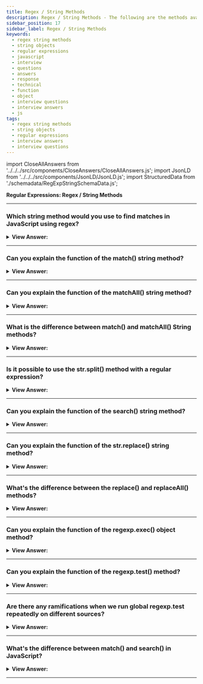 ```yaml
---
title: Regex / String Methods
description: Regex / String Methods - The following are the methods available in the regular expression and string objects. Regular Expressions Interview Questions
sidebar_position: 17
sidebar_label: Regex / String Methods
keywords:
  - regex string methods
  - string objects
  - regular expressions
  - javascript
  - interview
  - questions
  - answers
  - response
  - technical
  - function
  - object
  - interview questions
  - interview answers
  - js
tags:
  - regex string methods
  - string objects
  - regular expressions
  - interview answers
  - interview questions
---
```


import CloseAllAnswers from '../../../src/components/CloseAnswers/CloseAllAnswers.js';
import JsonLD from '../../../src/components/JsonLD/JsonLD.js';
import StructuredData from './schemadata/RegExpStringSchemaData.js';

<JsonLD data={StructuredData} />

<head>
  <title>Regex / String Methods | Regular Expressions Questions</title>
</head>

**Regular Expressions: Regex / String Methods**

<CloseAllAnswers />

---

### Which string method would you use to find matches in JavaScript using regex?

<details>
  <summary><strong>View Answer:</strong></summary>
  <div>
  <div><strong>Interview Response:</strong> The `match()` and `matchAll()` methods are used to find matches in JavaScript strings using regular expressions, returning the matches or an iterator of matches, respectively.
  </div><br />
  <div><strong className="codeExample">Code Example:</strong><br /><br />

  <div></div>

```javascript
let string = "Hello, world!";
let regex = /world/;
let result = string.match(regex);

console.log(result);  // Logs: ["world"]
```

In this example, `match()` is used to find the word "world" in the string. The method returns an array with the matched results, or `null` if no matches were found.

In addition to `match()`, the `RegExp` object's `exec()` method can also be used to find matches in a string, offering more flexibility and control such as global and sticky searching.

Here's an example using `exec()`:

```javascript
let string = "Hello, world!";
let regex = /world/g;  // 'g' for global search
let result;
while ((result = regex.exec(string)) !== null) {
    console.log(`Found ${result[0]} at index ${result.index}`);
}
```

This will log all the matches along with their indices.

  </div>
  </div>
</details>

---

### Can you explain the function of the match() string method?

<details>
  <summary><strong>View Answer:</strong></summary>
  <div>
  <div><strong>Interview Response:</strong> The `match()` method finds a specified regex pattern in a string and returns the matches as an array, or null if no match is found.
    </div><br />
  <div><strong>Technical Response:</strong> The match() method retrieves the result of matching a string against a regular expression. It has three standing modes: (1) If the regexp does not have flag g, then it returns the first match as an array with capturing groups and properties index (position of the match), input (input string, equals str). (2) If the regexp has flag g, it returns an array of all matches as strings without capturing groups and other details. (3) If there are no matches, no matter if there’s flag g or not, null returns.
    </div><br />
  <div><strong className="codeExample">Code Example:</strong><br /><br />

  <div></div>

```js
// Mode #1:
let str = 'I love JavaScript';

let result = str.match(/Java(Script)/);

console.log(result[0]); // JavaScript (full match)
console.log(result[1]); // Script (first capturing group)
console.log(result.length); // 2

// Additional information:
console.log(result.index); // 7 (match position)
console.log(result.input); // I love JavaScript (source string)

// Mode #2:
let str = 'I love JavaScript';

let result = str.match(/Java(Script)/g);

console.log(result[0]); // JavaScript
console.log(result.length); // 1

// Mode #3:
let str = 'I love JavaScript';

let result = str.match(/HTML/);

console.log(result); // null
console.log(result.length); // Error: Cannot read property 'length' of null

// * If we want the result to be an array, we can write like this:

let result = str.match(regexp) || [];
```

  </div>
  </div>
</details>

---

### Can you explain the function of the matchAll() string method?

<details>
  <summary><strong>View Answer:</strong></summary>
  <div>
  <div><strong>Interview Response:</strong> The `matchAll()` method returns an iterator of all results matching a string against a regular expression, including capturing groups.
    </div><br />
  <div><strong>Technical Response:</strong> The method str.matchAll(regexp) is a “newer, improved” variant of str.match. The str.matchAll() method returns an iterator of all results matching a string against a regular expression, including capturing groups. The RegExp object must have the /g flag; otherwise, a TypeError gets thrown. The matchAll() method may require a polyfill in some browsers.
    </div><br />
  <div><strong className="codeExample">Code Example:</strong><br /><br />

  <div></div>

```js
let str = '<h1>Hello, world!</h1>';
let regexp = /<(.*?)>/g;

let matchAll = str.matchAll(regexp);

console.log(matchAll); // [object RegExp String Iterator], not array, but an iterable

matchAll = Array.from(matchAll); // array now

let firstMatch = matchAll[0];
console.log(firstMatch[0]); // <h1>
console.log(firstMatch[1]); // h1
console.log(firstMatch.index); // 0
console.log(firstMatch.input); // <h1>Hello, world!</h1>
```

  </div>
  </div>
</details>

---

### What is the difference between match() and matchAll() String methods?

<details>
  <summary><strong>View Answer:</strong></summary>
  <div>
  <div><strong>Interview Response:</strong> The `match()` method only returns the first match, while `matchAll()` returns all matches including group captures.
    </div><br/>
  <div><strong>Technical Response:</strong> There are three differences between str.match(regexp) and str.matchAll(regexp) string methods. The matchAll method returns an iterable object with matches instead of an array. We can make a regular array from it using Array.from. Every match gets returned as an array with capturing groups (the same format as str.match without flag g). If there are no results, it returns not null but an empty iterable object. If we use the for..of to loop over matchAll matches, then the Array.from method is unnecessary because the matchall() method returns an iterable object as its result.
    </div><br />
  <div><strong className="codeExample">Code Example:</strong><br /><br />

  <div></div>

Here are examples of using `match()` and `matchAll()` in JavaScript:

```javascript
let str = "apple, banana, apple";

// Using match()
let matchResult = str.match(/apple/g);
console.log(matchResult); // ['apple', 'apple']

// Using matchAll()
let matchAllResult = [...str.matchAll(/(apple)/g)];
console.log(matchAllResult); // [{0: 'apple', 1: 'apple', groups: undefined}, {0: 'apple', 1: 'apple', groups: undefined}]
```

The `matchAll()` function returns more information about each match, including index and input string.

  </div>
  </div>
</details>

---

### Is it possible to use the str.split() method with a regular expression?

<details>
  <summary><strong>View Answer:</strong></summary>
  <div>
  <div><strong>Interview Response:</strong> Yes, `str.split()` can use Regex as a delimiter to split the string into an array of substrings.
    </div><br />
  <div><strong className="codeExample">Code Example:</strong><br /><br />

  <div></div>

```js
// Example: str.split(substring)
console.log('12-34-56'.split('-')); // array of ['12', '34', '56']

// Example: str.split(regexp)
console.log('12, 34, 56'.split(/,\s*/)); // array of ['12', '34', '56']
```

  </div>
  </div>
</details>

---

### Can you explain the function of the search() string method?

<details>
  <summary><strong>View Answer:</strong></summary>
  <div>
  <div><strong>Interview Response:</strong> The `search()` method finds the position of the first match of a regex pattern in a string, or returns -1 if not found.
    </div><br />
  <div><strong>Technical Response:</strong> The search() method executes a search for a match between a regular expression and this String object. The critical limitation: the search only finds the first match. If we need the positions of other matches, we should use other means, such as finding them all with str.matchAll(regexp).
    </div><br />
  <div><strong className="codeExample">Code Example:</strong><br /><br />

  <div></div>

```js
let str = 'A drop of ink may make a million think';

console.log(str.search(/ink/i)); // 10 (first match position)
```

  </div>
  </div>
</details>

---

### Can you explain the function of the str.replace() string method?

<details>
  <summary><strong>View Answer:</strong></summary>
  <div>
  <div><strong>Interview Response:</strong> The `str.replace()` is a JavaScript method that replaces a specified value or pattern in a string with a specified replacement string, returning a new string without changing the original one.
    </div><br />
  <div><strong>Technical Response:</strong> The replace() method returns a new string with some or all matches of a pattern replaced by a replacement. The pattern can be a string or a regular expression, and the replacement can be a string or a function to be called for each match. Using a function gives us the ultimate replacement power because it gets all the information about the match, has access to external variables, and can do everything. If a pattern is a string, only the first occurrence gets replaced.
    </div><br />
  <div><strong className="codeExample">Code Example:</strong><br /><br />

  <div></div>

```js
// replace all dashes by a colon
console.log('12-34-56'.replace(/-/g, ':')); // 12:34:56

let str = 'John Smith';
// swap first and last name
console.log(str.replace(/(john) (smith)/i, '$2, $1')); // Smith, John

// Using a function as the second argument
let str = 'html and css';
let result = str.replace(/html|css/gi, (str) => str.toUpperCase());
console.log(result); // HTML and CSS

// Replace each match by its position in the string:
console.log('Ho-Ho-ho'.replace(/ho/gi, (match, offset) => offset)); // 0-3-6
```

  </div>
  </div>
</details>

---

### What's the difference between the replace() and replaceAll() methods?

<details>
  <summary><strong>View Answer:</strong></summary>
  <div>
  <div><strong>Interview Response:</strong> The `replace()` method changes the first occurrence, while `replaceAll()` changes all occurrences of the specified regex in a string.
    </div><br />
  <div><strong>Interview Response:</strong> This method is essentially the same as str.replace, with two significant differences. (1) If the first argument is a string, it replaces all occurrences of the string, while the replace method replaces only the first occurrence. (2) If the first argument is a regular expression without the g flag, an error occurs. With the g flag, it works the same as the replace method. The primary use case for replaceAll is replacing all occurrences of a string.
    </div><br />
  <div><strong className="codeExample">Code Example:</strong><br /><br />

  <div></div>

```js
// replace all dashes by a colon
console.log('12-34-56'.replaceAll('-', ':')); // 12:34:56
```

  </div>
  </div>
</details>

---

### Can you explain the function of the regexp.exec() object method?

<details>
  <summary><strong>View Answer:</strong></summary>
  <div>
  <div><strong>Interview Response:</strong> The `regexp.exec()` method executes a search for a match in a string, returning an array of information or null if no match.
    </div><br />
  <div><strong>Technical Response:</strong> The method regexp.exec(str) method returns a match for regexp in the string str. Unlike previous methods, it gets called on a regexp, but not on a string. Depending on whether the regexp includes flag g, it works differently. If no g option is used, regexp.exec(str) gives the first match precisely as str.match (regexp). This behavior does not bring anything new. But if there’s flag g, then a call to regexp.exec(str) returns the first match and saves the position immediately after it in the property regexp.lastIndex. The next such call starts the search from position regexp.lastIndex, returns the next match, and saves the position after it in regexp.lastIndex. If there are no matches, regexp.exec returns null and resets regexp.lastIndex to 0. So, repeated calls return all matches one after another, using property regexp.lastIndex to keep track of the current search position.
    </div><br />
  <div><strong className="codeExample">Code Example:</strong><br /><br />

  <div></div>

```js
let str = 'More about JavaScript at https://javascript.info';
let regexp = /javascript/gi;

let result;

while ((result = regexp.exec(str))) {
  console.log(`Found ${result[0]} at position ${result.index}`);
  // Found JavaScript at position 11, then
  // Found javascript at position 33
}

// Search from a given position by manually setting lastIndex.
let str = 'Hello, world!';

let regexp = /\w+/g; // without flag "g", lastIndex property is ignored
regexp.lastIndex = 5; // search from 5th position (from the comma)

console.log(regexp.exec(str)); // world

// replace flag g with y
let str = 'Hello, world!';

let regexp = /\w+/y;
regexp.lastIndex = 5; // search exactly at position 5

console.log(regexp.exec(str)); // null
```

  </div>
  </div>
</details>

---

### Can you explain the function of the regexp.test() method?

<details>
  <summary><strong>View Answer:</strong></summary>
  <div>
  <div><strong>Interview Response:</strong> The `regexp.test()` is a JavaScript method that tests for a match in a string. It returns `true` if it finds a match, `false` otherwise. It doesn't return the match itself.
    </div><br />
  <div><strong>Technical Response:</strong> The method regexp.test(str) looks for a match and returns true/false whether it exists. This expression is the most precise way to run a test on a string in our regular expressions. You should note that there are some drawbacks to using the regex.test method repeatedly on global tests (flag g).
    </div><br />
  <div><strong className="codeExample">Code Example:</strong><br /><br />

  <div></div>

```js
// Basic Example:
let str = 'I love JavaScript';

// these two tests do the same
console.log(/love/i.test(str)); // true
console.log(str.search(/love/i) != -1); // true

// An example with the negative answer:
let str = 'Bla-bla-bla';

console.log(/love/i.test(str)); // false
console.log(str.search(/love/i) != -1); // false

// Use it to search from a given position with flag g:
let regexp = /love/gi;

let str = 'I love JavaScript';

// start the search from position 10:
regexp.lastIndex = 10;
console.log(regexp.test(str)); // false (no match)
```

  </div>
  </div>
</details>

---

### Are there any ramifications when we run global regexp.test repeatedly on different sources?

<details>
  <summary><strong>View Answer:</strong></summary>
  <div>
  <div><strong>Interview Response:</strong> Yes, the lastIndex property can cause issues as it changes every time `regexp.test()` is called on a global regular expression.
    </div><br />
  <div><strong>Technical Response:</strong> Yes, executing the same global regexp check on many sources several times may result in failure. When we apply the same global regexp to different inputs, we could receive an incorrect result because the regexp.test function advances the regexp.lastIndex property, forcing the search in another string to start at a non-zero position. To avoid this, we may set regexp.lastIndex=0 before each search, or we can use string methods str.match/search/... without using regexp methods, which do not use lastIndex.
    </div><br />
  <div><strong className="codeExample">Code Example:</strong><br /><br />

  <div></div>

```js
let regexp = /javascript/g; // (regexp just created: regexp.lastIndex=0)

console.log(regexp.test('javascript')); // true (regexp.lastIndex=10 now)
console.log(regexp.test('javascript')); // false
```

  </div>
  </div>
</details>

---

### What's the difference between match() and search() in JavaScript?

<details>
  <summary><strong>View Answer:</strong></summary>
  <div>
  <div><strong>Interview Response:</strong> The `match()` returns an array containing all matches (or null if no match). `search()` returns the index of the first match (or -1 if no match). Both use regular expressions.
  </div><br />
  <div><strong className="codeExample">Code Example:</strong><br /><br />

  <div></div>

Here are examples of using `match()` and `search()` in JavaScript:

```javascript
let str = "I love apples, apples are my favorite fruit";

// Using match()
let matchResult = str.match(/apples/g);
console.log(matchResult); // ['apples', 'apples']

// Using search()
let searchResult = str.search(/apples/);
console.log(searchResult); // 7
```

In the example above, `match()` returns an array with all matches, while `search()` returns the position of the first match.

  </div>
  </div>
</details>

---

